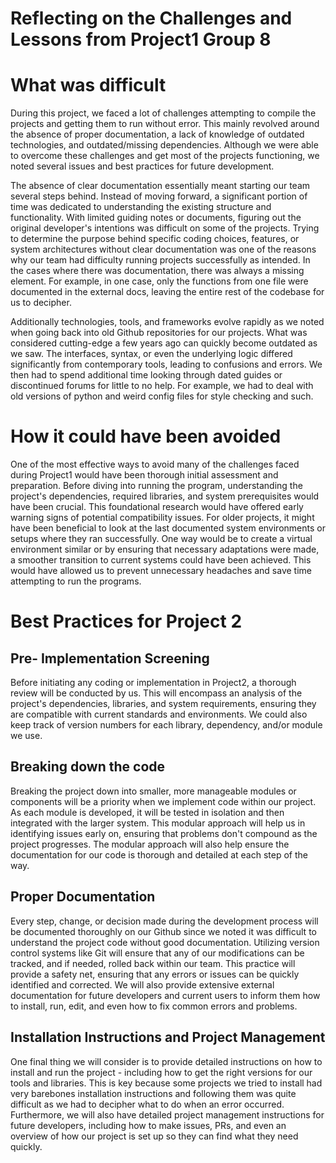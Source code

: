 # Reflecting on the Challenges and Lessons from Project1 Group 8 

# What was difficult 
During this project, we faced a lot of challenges attempting to compile the projects and getting them to run without error. This mainly revolved around the absence of proper documentation, a lack of knowledge of outdated technologies, and outdated/missing dependencies. Although we were able to overcome these challenges and get most of the projects functioning, we noted several issues and best practices for future development.

The absence of clear documentation essentially meant starting our team several steps behind. Instead of moving forward, a significant portion of time was dedicated to understanding the existing structure and functionality. With limited guiding notes or documents, figuring out the original developer's intentions was difficult on some of the projects. Trying to determine the purpose behind specific coding choices, features, or system architectures without clear documentation was one of the reasons why our team had difficulty running projects successfully as intended. In the cases where there was documentation, there was always a missing element. For example, in one case, only the functions from one file were documented in the external docs, leaving the entire rest of the codebase for us to decipher.

Additionally technologies, tools, and frameworks evolve rapidly as we noted when going back into old Github repositories for our projects. What was considered cutting-edge a few years ago can quickly become outdated as we saw. The interfaces, syntax, or even the underlying logic differed significantly from contemporary tools, leading to confusions and errors. We then had to spend additional time looking through dated guides or discontinued forums for little to no help. For example, we had to deal with old versions of python and weird config files for style checking and such.

# How it could have been avoided
One of the most effective ways to avoid many of the challenges faced during Project1 would have been thorough initial assessment and preparation. Before diving into running the program, understanding the project's dependencies, required libraries, and system prerequisites would have been crucial. This foundational research would have offered early warning signs of potential compatibility issues. For older projects, it might have been beneficial to look at the last documented system environments or setups where they ran successfully. One way would be to create a virtual environment similar or by ensuring that necessary adaptations were made, a smoother transition to current systems could have been achieved. This would have allowed us to prevent unnecessary headaches and save time attempting to run the programs.  

# Best Practices for Project 2
## Pre- Implementation Screening
Before initiating any coding or implementation in Project2, a thorough review will be conducted by us. This will encompass an analysis of the project's dependencies, libraries, and system requirements, ensuring they are compatible with current standards and environments. We could also keep track of version numbers for each library, dependency, and/or module we use.

## Breaking down the code
Breaking the project down into smaller, more manageable modules or components will be a priority when we implement code within our project. As each module is developed, it will be tested in isolation and then integrated with the larger system. This modular approach will help us in identifying issues early on, ensuring that problems don't compound as the project progresses. The modular approach will also help ensure the documentation for our code is thorough and detailed at each step of the way.

## Proper Documentation 
Every step, change, or decision made during the development process will be documented thoroughly on our Github since we noted it was difficult to understand the project code without good documentation. Utilizing version control systems like Git will ensure that any of our modifications can be tracked, and if needed, rolled back within our team. This practice will provide a safety net, ensuring that any errors or issues can be quickly identified and corrected. We will also provide extensive external documentation for future developers and current users to inform them how to install, run, edit, and even how to fix common errors and problems.

## Installation Instructions and Project Management
One final thing we will consider is to provide detailed instructions on how to install and run the project - including how to get the right versions for our tools and libraries. This is key because some projects we tried to install had very barebones installation instructions and following them was quite difficult as we had to decipher what to do when an error occurred. Furthermore, we will also have detailed project management instructions for future developers, including how to make issues, PRs, and even an overview of how our project is set up so they can find what they need quickly.

